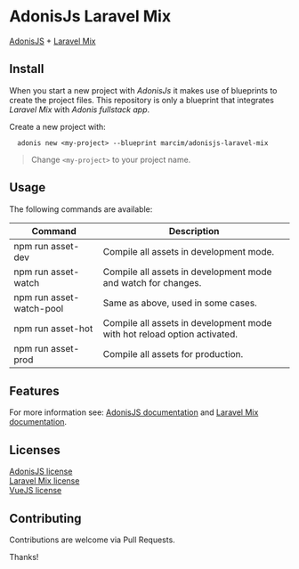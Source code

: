 
# AdonisJs Laravel Mix

[AdonisJS](http://adonisjs.com/) + [Laravel Mix](https://laravel.com/docs/5.6/mix)


## Install

When you start a new project with *AdonisJs* it makes use of blueprints to create the project files. This repository is only a blueprint that integrates *Laravel Mix* with *Adonis fullstack app*.

Create a new project with:

```shell
  adonis new <my-project> --blueprint marcim/adonisjs-laravel-mix
```

> Change `<my-project>` to your project name.

## Usage

The following commands are available:

| Command | Description |
|---------|-------------|
| npm run asset-dev | Compile all assets in development mode. |
| npm run asset-watch | Compile all assets in development mode and watch for changes. |
| npm run asset-watch-pool | Same as above, used in some cases. |
| npm run asset-hot | Compile all assets in development mode with hot reload option activated. |
| npm run asset-prod | Compile all assets for production. |

## Features

For more information see: [AdonisJS documentation](http://adonisjs.com/docs) and [Laravel Mix documentation](https://laravel.com/docs/5.6/mix).

## Licenses

[AdonisJS license](https://github.com/adonisjs/adonis-framework/blob/develop/LICENSE.txt)  
[Laravel Mix license](https://github.com/JeffreyWay/laravel-mix/blob/master/LICENSE)  
[VueJS license](https://github.com/vuejs/vue/blob/master/LICENSE)

## Contributing

Contributions are welcome via Pull Requests.


Thanks!
